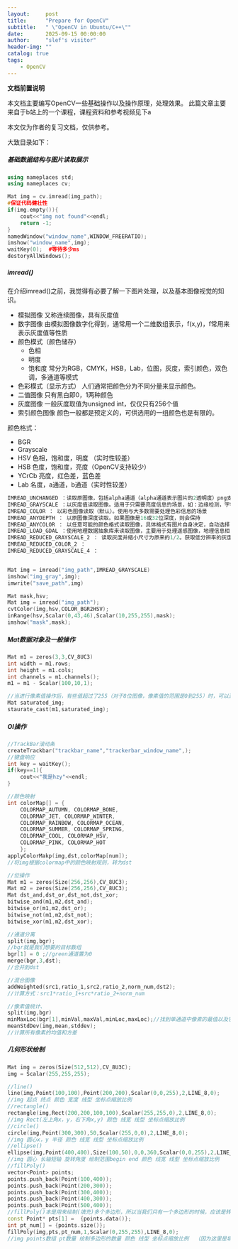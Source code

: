 ```yaml
---
layout:     post
title:      "Prepare for OpenCV"
subtitle:   " \"OpenCV in Ubuntu/C++\""
date:       2025-09-15 00:00:00
author:     "slef's visitor"
header-img: ""
catalog: true
tags:
    - OpenCV
---
```


**文档前置说明**
<p>
本文档主要编写OpenCV一些基础操作以及操作原理，处理效果。
此篇文章主要来自于b站上的一个课程，课程资料和参考视频见下<a link="">a</a>

本文仅为作者的复习文档，仅供参考。
</p>

大致目录如下：


##### 基础数据结构与图片读取展示
``` c++
using nameplaces std;
using nameplaces cv;

Mat img = cv.imread(img_path);
#保证代码健壮性
if(img.empty()){
    cout<<"img not found"<<endl;
    return -1;
}
namedWindow("window_name",WINDOW_FREERATIO);
imshow("window_name",img);
waitKey(0);  #等待多少ms
destoryAllWindows();

```
##### imread()
在介绍imread()之前，我觉得有必要了解一下图片处理，以及基本图像视觉的知识。
* 模拟图像
    又称连续图像，具有灰度值
* 数字图像
    由模拟图像数字化得到，通常用一个二维数组表示，f(x,y)，f常用来表示灰度值等性质
* 颜色模式（颜色储存）
    * 色相
    * 明度
    * 饱和度
    常分为RGB，CMYK，HSB，Lab，位图，灰度，索引颜色，双色调，多通道等模式
* 色彩模式（显示方式）
    人们通常把颜色分为不同分量来显示颜色。
* 二值图像
    只有黑白即0，1两种颜色
* 灰度图像
    一般灰度取值为unsigned int，仅仅只有256个值
* 索引颜色图像
    颜色一般都是预定义的，可供选用的一组颜色也是有限的。

颜色格式：
* BGR
* Grayscale
* HSV 色相，饱和度，明度 （实时性较差）
* HSB 色度，饱和度，亮度（OpenCV支持较少）
* YCrCb 亮度，红色差，蓝色差
* Lab 名度，a通道，b通道（实时性较差）
``` c++
IMREAD_UNCHANGED ：读取原图像，包括alpha通道（alpha通道表示图片的2透明度）png支持透明度，而jpg不支持
IMREAD_GRAYSCALE ：以灰度值读取图像。适用于只需要亮度信息的场景，如：边缘检测，字符识别，可以减少数据量并简化处理
IMREAD_COLOR ： 以彩色图像读取（默认）。使用与大多数需要处理色彩信息的场景
IMREAD_ANYDEPTH ： 以原图像深度读取。如果图像是16或32位深度，则会保持
IMREAD_ANYCOLOR ： 以任意可能的颜色格式读取图像，具体格式有图片自身决定，自动选择
IMREAD_LOAD_GDAL ：使用地理数据抽象库来读取图像，主要用于处理遥感图像，地理信息相关的特殊图片格式
IMREAD_REDUCED_GRAYSCALE_2 ： 读取灰度并缩小尺寸为原来的1/2。获取低分辨率的灰度图，用来快速预览或减少计算量。
IMREAD_REDUCED_COLOR_2 ： 
IMREAD_REDUCED_GRAYSCALE_4 ：


Mat img = imread("img_path",IMREAD_GRAYSCALE)
imshow("img_gray",img);
imwrite("save_path",img)
```

``` c++
Mat mask,hsv;
Mat img = imread("img_path");
cvtColor(img,hsv,COLOR_BGR2HSV);
inRange(hsv,Scalar(0,43,46),Scalar(10,255,255),mask);
imshow("mask",mask);
```

##### Mat数据对象及一般操作
``` c++
Mat m1 = zeros(3,3,CV_8UC3)
int width = m1.rows;
int height = m1.cols;
int channels = m1.channels();
m1 = m1 - Scalar(100,10,1);

//当进行像素值操作后，有些值超过了255（对于8位图像，像素值的范围是0到255）时，可以选择进行饱和操作（saturate），将超过范围的值强制截断到合法范围内。
Mat saturated_img;
staurate_cast(m1,saturated_img);
```
##### OI操作
``` c++
//TrackBar滚动条 
createTrackbar("trackbar_name","trackerbar_window_name",);
//键盘响应
int key = waitKey();
if(key==1){
    cout<<"我是hzy"<<endl;
}

```

``` c++
//颜色映射
int colorMap[] = {
	COLORMAP_AUTUMN, COLORMAP_BONE,
	COLORMAP_JET, COLORMAP_WINTER,
	COLORMAP_RAINBOW, COLORMAP_OCEAN,
	COLORMAP_SUMMER, COLORMAP_SPRING,
	COLORMAP_COOL, COLORMAP_HSV,
	COLORMAP_PINK, COLORMAP_HOT
	};
applyColorMakp(img,dst,colorMap[num]);
//将img根据colormap中的颜色映射规则，转为dst

//位操作
Mat m1 = zeros(Size(256,256),CV_8UC3);
Mat m2 = zeros(Size(256,256),CV_8UC3);
Mat dst_and,dst_or,dst_not,dst_xor;
bitwise_and(m1,m2,dst_and);
bitwise_or(m1,m2,dst_or);
bitwise_not(m1,m2,dst_not);
bitwise_xor(m1,m2,dst_xor);

//通道分离
split(img,bgr);
//bgr就是我们想要的目标数组
bgr[1] = 0 ;//green通道置为0
merge(bgr,3,dst);
//合并到dst

//混合图像
addWeighted(src1,ratio_1,src2,ratio_2,norm_num,dst2);
//计算方式：src1*ratio_1+src*ratio_2+norm_num

//像素值统计、
split(img,bgr)
minMaxLoc(bgr[1],minVal,maxVal,minLoc,maxLoc);//找到单通道中像素的最值以及它们的位置
meanStdDev(img,mean,stddev);
//计算所有像素的均值和方差

```
##### 几何形状绘制
``` c++
Mat img = zeros(Size(512,512),CV_8U3C);
img = Scalar(255,255,255);

//line()
line(img,Point(100,100),Point(200,200),Scalar(0,0,255),2,LINE_8,0);
//img 起点 终点 颜色 宽度 线型 坐标点缩放比例
//rectangle()
rectangle(img,Rect(200,200,100,100),Scalar(255,255,0),2,LINE_8,0);
//img Rect(左上角x，y，右下角x,y) 颜色 线宽 线型 坐标点缩放比例
//circle()
circle(img,Point(300,300),50,Scalar(255,0,0),2,LINE_8,0);
//img 圆心x，y 半径 颜色 线宽 线型 坐标点缩放比例
//ellipse()
ellipse(img,Point(400,400),Size(100,50),0,0,360,Scalar(0,0,255),2,LINE_8,0);
//img 圆心 长轴短轴 旋转角度 绘制范围begin end 颜色 线宽 线型 坐标点缩放比例 
//fillPoly()
vector<Point> points;
points.push_back(Point(100,400));
points.push_back(Point(200,300));
points.push_back(Point(300,400));
points.push_back(Point(400,300));
points.push_back(Point(500,400));
//fillPoly()本是用来绘制(填充)多个多边形，所以当我们只有一个多边形的时候，应该是转为vector Point<Point>
const Point* pts[1] =  {points.data()};
int pt_num[] = {points.size()};
fillPoly(img,pts,pt_num,1,Scalar(0,255,255),LINE_8,0);
//img points数组 pt数量 绘制多边形的数量 颜色 线型 坐标点缩放比例  （因为这里是填充fill，所以没有线宽这个参数）



```

